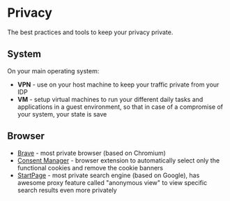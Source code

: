 # Privacy

The best practices and tools to keep your privacy private.

## System

On your main operating system:

- **VPN** - use on your host machine to keep your traffic private from your IDP
- **VM** - setup virtual machines to run your different daily tasks and applications in a guest environment, so that in case of a compromise of your system, your state is save

## Browser

- [Brave][brave] - most private browser (based on Chromium)
- [Consent Manager][consent-manager] - browser extension to automatically select only the functional cookies and remove the cookie banners
- [StartPage][startpage] - most private search engine (based on Google), has awesome proxy feature called "anonymous view" to view specific search results even more privately

[brave]: https://brave.com/
[consent-manager]: https://chrome.google.com/webstore/detail/consent-manager/gpkoajillfmlpnglbagpplnphadbfalh
[startpage]: https://startpage.com/
